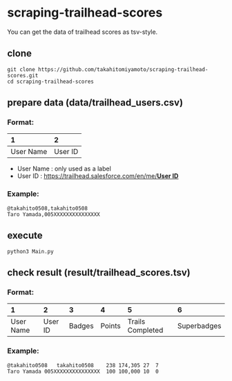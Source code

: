 # scraping-trailhead-scores

You can get the data of trailhead scores as tsv-style.

## clone
    git clone https://github.com/takahitomiyamoto/scraping-trailhead-scores.git
    cd scraping-trailhead-scores

## prepare data (data/trailhead_users.csv)

### Format:

|1|2|
|:---|:---|
|User Name|User ID|

- User Name : only used as a label
- User ID : [https://trailhead.salesforce.com/en/me/<u>**User ID**</u>]()

### Example:

```data/trailhead_users.csv
@takahito0508,takahito0508
Taro Yamada,005XXXXXXXXXXXXXXX
```

## execute
    python3 Main.py

## check result (result/trailhead_scores.tsv)

### Format:

|1|2|3|4|5|6|
|:---|:---|:---|:---|:---|:---|
|User Name|User ID|Badges|Points|Trails Completed|Superbadges|

### Example:

```data/trailhead_scores.tsv
@takahito0508	takahito0508	238	174,305	27	7
Taro Yamada	005XXXXXXXXXXXXXXX	100	100,000	10	0
```
